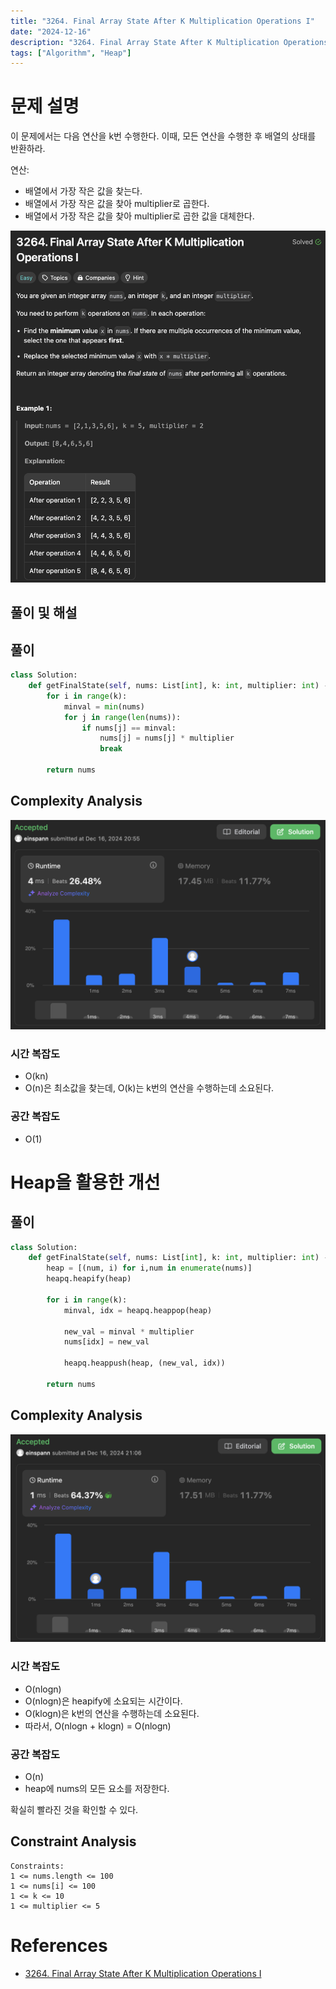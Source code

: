 ```yaml
---
title: "3264. Final Array State After K Multiplication Operations I"
date: "2024-12-16"
description: "3264. Final Array State After K Multiplication Operations I는 주어진 배열에 대해 k번의 연산을 수행한 후의 배열을 반환하는 문제다."
tags: ["Algorithm", "Heap"]
---
```


# 문제 설명
이 문제에서는 다음 연산을 k번 수행한다. 이때, 모든 연산을 수행한 후 배열의 상태를 반환하라.  

연산:  
- 배열에서 가장 작은 값을 찾는다.
- 배열에서 가장 작은 값을 찾아 multiplier로 곱한다.
- 배열에서 가장 작은 값을 찾아 multiplier로 곱한 값을 대체한다.

![3264](../../../images/LEET/3264/3264.png)

## 풀이 및 해설


## 풀이
```python
class Solution:
    def getFinalState(self, nums: List[int], k: int, multiplier: int) -> List[int]:
        for i in range(k):
            minval = min(nums)
            for j in range(len(nums)):
                if nums[j] == minval:
                    nums[j] = nums[j] * multiplier
                    break
        
        return nums
```

## Complexity Analysis
![tc](../../../images/LEET/3264/tc.png)

### 시간 복잡도
- O(kn)
- O(n)은 최소값을 찾는데, O(k)는 k번의 연산을 수행하는데 소요된다.

### 공간 복잡도
- O(1)


# Heap을 활용한 개선

## 풀이
```python
class Solution:
    def getFinalState(self, nums: List[int], k: int, multiplier: int) -> List[int]:
        heap = [(num, i) for i,num in enumerate(nums)]
        heapq.heapify(heap)
        
        for i in range(k):
            minval, idx = heapq.heappop(heap)

            new_val = minval * multiplier
            nums[idx] = new_val

            heapq.heappush(heap, (new_val, idx))
        
        return nums
```

## Complexity Analysis
![heaptc](../../../images/LEET/3264/heaptc.png)

### 시간 복잡도
- O(nlogn)
- O(nlogn)은 heapify에 소요되는 시간이다.
- O(klogn)은 k번의 연산을 수행하는데 소요된다.
- 따라서, O(nlogn + klogn) = O(nlogn)

### 공간 복잡도
- O(n)
- heap에 nums의 모든 요소를 저장한다.

확실히 빨라진 것을 확인할 수 있다.


## Constraint Analysis
```
Constraints:
1 <= nums.length <= 100
1 <= nums[i] <= 100
1 <= k <= 10
1 <= multiplier <= 5
```

# References
- [3264. Final Array State After K Multiplication Operations I](https://leetcode.com/problems/final-value-of-variable-after-performing-operations/)